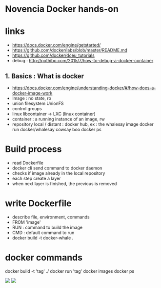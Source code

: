 # Novencia Docker hands-on

# links
 * https://docs.docker.com/engine/getstarted/
 * https://github.com/docker/labs/blob/master/README.md
 * https://github.com/docker/dceu_tutorials
 * debug : http://pothibo.com/2015/7/how-to-debug-a-docker-container

## 1. Basics : What is docker
 * https://docs.docker.com/engine/understanding-docker/#/how-does-a-docker-image-work
 * Image : no state, ro
  * union filesystem UnionFS
  * control groups
  * linux libcontainer -> LXC (linux container)
 * container : a running instance of an image, rw
 * repository local / distant : docker hub, ex : the whalesay image
 docker run docker/whalesay cowsay boo
 docker ps

 # Build process
 * read Dockerfile
 * docker cli send command to docker daemon
 * checks if image already in the local repository
 * each step create a layer
 * when next layer is finished, the previous is removed
 
 # write Dockerfile
 * describe file, environment, commands
 * FROM 'image'
 * RUN : command to build the image
 * CMD : default command to run
 * docker build -t docker-whale .
 
 # docker commands
 docker build -t 'tag' ./
 docker run 'tag' 
 docker images
 docker ps
 
![](https://docs.docker.com/engine/article-img/engine-components-flow.png)
![](https://docs.docker.com/engine/article-img/architecture.svg)
 